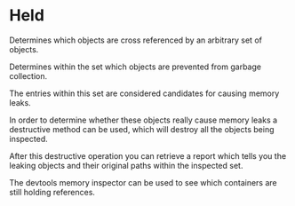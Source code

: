 # Held

Determines which objects are cross referenced by an arbitrary set of objects.

Determines within the set which objects are prevented from garbage collection.

The entries within this set are considered candidates for causing memory leaks.

In order to determine whether these objects really cause memory leaks a destructive method can be used,
which will destroy all the objects being inspected.

After this destructive operation you can retrieve a report which tells you the leaking objects and their original paths within the inspected set.

The devtools memory inspector can be used to see which containers are still holding references.
